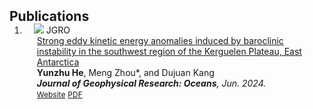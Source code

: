 <h2 id="publications" style="margin: 2px 0px -15px;">Publications</h2>

<div class="publications">
<ol class="bibliography">

<li>
<div class="pub-row">

  <div class="col-sm-3 abbr" style="position: relative;padding-right: 15px;padding-left: 15px;">
    <img src="assets/img/Pub1.png" class="teaser img-fluid z-depth-1">
    <abbr class="badge">JGRO</abbr>
  </div>

  <div class="col-sm-9" style="position: relative;padding-right: 15px;padding-left: 20px;">
     <div class="title"><a href="https://agupubs.onlinelibrary.wiley.com/doi/full/10.1029/2023JC020667">Strong eddy kinetic energy anomalies induced by baroclinic instability in the southwest region of the Kerguelen Plateau, East Antarctica</a></div>
    <div class="author"><strong>Yunzhu He</strong>, Meng Zhou*, and Dujuan Kang </div>
    <div class="periodical"><em><strong>Journal of Geophysical Research: Oceans</strong>, Jun. 2024.</em></div>
    <div class="links">
    <a href="https://agupubs.onlinelibrary.wiley.com/doi/full/10.1029/2023JC020667" class="btn btn-sm z-depth-0" role="button" target="_blank" style="font-size:12px;">Website</a>
      <a href="https://agupubs.onlinelibrary.wiley.com/doi/epdf/10.1029/2023JC020667" class="btn btn-sm z-depth-0" role="button" target="_blank" style="font-size:12px;">PDF</a>
      <!-- <a href="https://github.com/Hanchao-Zhang/Self-Consistency-Clustering" class="btn btn-sm z-depth-0" role="button" target="_blank" style="font-size:12px;">GitHub</a> -->
      <!-- <a href="https://pypi.org/project/KTensors/" class="btn btn-sm z-depth-0" role="button" target="_blank" style="font-size:12px;">Package</a> -->

  </div>
</div>
</li>

  
  
<br>

</ol>
</div>
